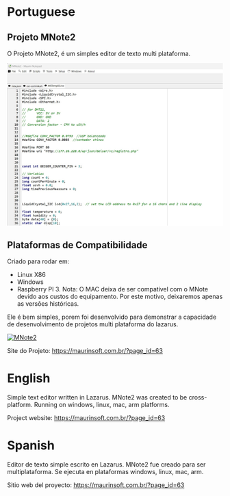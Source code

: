 Portuguese
==========
## Projeto MNote2
O Projeto MNote2, é um simples editor de texto multi plataforma.

<img src="https://github.com/marcelomaurin/MNote2/blob/master/imgs/MNote2.jpg">

## Plataformas de Compatibilidade
Criado para rodar em:

- Linux X86
- Windows
- Raspberry PI 3.
Nota: O MAC deixa de ser compatível com o MNote devido aos custos do equipamento. Por este motivo, deixaremos apenas as versões históricas.

Ele é bem simples, porem foi desenvolvido para demonstrar a capacidade de desenvolvimento de projetos multi plataforma do lazarus.

[![MNote2]([IMAGE_URL](https://img.youtube.com/vi/3GepM6Q5Y1o/maxresdefault.jpg))](https://www.youtube.com/embed/3GepM6Q5Y1o)

Site do Projeto:
https://maurinsoft.com.br/?page_id=63

English
=======
Simple text editor written in Lazarus.
MNote2 was created to be cross-platform.
Running on windows, linux, mac, arm platforms.

Project website:
https://maurinsoft.com.br/?page_id=63

Spanish
=======
Editor de texto simple escrito en Lazarus.
MNote2 fue creado para ser multiplataforma.
Se ejecuta en plataformas windows, linux, mac, arm.

Sitio web del proyecto:
https://maurinsoft.com.br/?page_id=63

